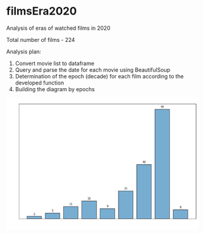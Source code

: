 # filmsEra2020
Analysis of eras of watched films in 2020

Total number of films - 224


Analysis plan:
1) Convert movie list to dataframe
2) Query and parse the date for each movie using BeautifulSoup
3) Determination of the epoch (decade) for each film according to the developed function
4) Building the diagram by epochs

![image](https://github.com/Wreiler/filmsEra2020/blob/main/index.png)
